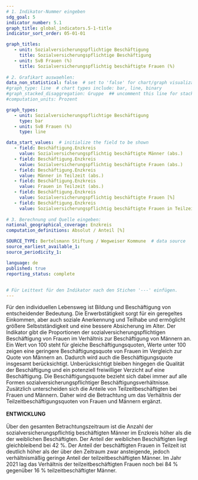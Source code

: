 ```yaml
---
# 1. Indikator-Nummer eingeben 
sdg_goal: 5
indicator_number: 5.1
graph_title: global_indicators.5-1-title
indicator_sort_order: 05-01-01

graph_titles:
   - unit: Sozialversicherungspflichtige Beschäftigung
     title: Sozialversicherungspflichtige Beschäftigung
   - unit: SvB Frauen (%)
     title: Sozialversicherungspflichtig beschäftigte Frauen (%)
 
# 2. Grafikart auswaehlen: 
data_non_statistical: false  # set to 'false' for chart/graph visualization 
#graph_type: line  # chart types include: bar, line, binary 
#graph_stacked_disaggregation: Gruppe  ## uncomment this line for stacked bars. eplace 'Geschlecht' with the field of aggregation. 
#computation_units: Prozent 

graph_types:
   - unit: Sozialversicherungspflichtige Beschäftigung
     type: bar
   - unit: SvB Frauen (%)
     type: line

data_start_values:  # initialize the field to be shown  
   - field: Beschäftigung.Enzkreis
     value: Sozialversicherungspflichtig beschäftigte Männer (abs.)
   - field: Beschäftigung.Enzkreis
     value: Sozialversicherungspflichtig beschäftigte Frauen (abs.)
   - field: Beschäftigung.Enzkreis
     value: Männer in Teilzeit (abs.)
   - field: Beschäftigung.Enzkreis
     value: Frauen in Teilzeit (abs.)
   - field: Beschäftigung.Enzkreis
     value: Sozialversicherungspflichtig beschäftigte Frauen [%]
   - field: Beschäftigung.Enzkreis
     value: Sozialversicherungspflichtig beschäftigte Frauen in Teilzeit [%]
   
# 3. Berechnung und Quelle eingeben: 
national_geographical_coverage: Enzkreis
computation_definitions: Absolut / Anteil [%]

SOURCE_TYPE: Bertelsmann Stiftung / Wegweiser Kommune  # data source  
source_earliest_available_1: 
source_periodicity_1: 

language: de   
published: true 
reporting_status: complete
 
 
# Für Leittext für den Indikator nach den Stichen '---' einfügen. 
---
```

Für den individuellen Lebensweg ist Bildung und Beschäftigung von entscheidender Bedeutung. Die Erwerbstätigkeit sorgt für ein geregeltes Einkommen, aber auch soziale Anerkennung und Teilhabe und ermöglicht größere Selbstständigkeit und eine bessere Absicherung im Alter. Der Indikator gibt die Proportionen der sozialversicherungspflichtigen Beschäftigung von Frauen im Verhältnis zur Beschäftigung von Männern an. Ein Wert von 100 steht für gleiche Beschäftigungsquoten, Werte unter 100 zeigen eine geringere Beschäftigungsquote von Frauen im Vergleich zur Quote von Männern an. Dadurch wird auch die Beschäftigungsquote insgesamt berücksichtigt. Unberücksichtigt bleiben hingegen die Qualität der Beschäftigung und ein potenziell freiwilliger Verzicht auf eine Beschäftigung. Die Beschäftigungsquote bezieht sich dabei immer auf alle Formen sozialversicherungspflichtiger Beschäftigungsverhältnisse. Zusätzlich unterscheiden sich die Anteile von Teilzeitbeschäftigten bei Frauen und Männern. Daher wird die Betrachtung um das Verhältnis der Teilzeitbeschäftigungsquoten von Frauen und Männern ergänzt. <br>
<br>
**ENTWICKLUNG** <br>
<br>
Über den gesamten Betrachtungszeitraum ist die Anzahl der sozialversicherungspflichtig beschäftigten Männer im Enzkreis höher als die der weiblichen Beschäftigten. Der Anteil der weiblichen Beschäftigten liegt gleichbleibend bei 42 %. Der Anteil der beschäftigten Frauen in Teilzeit ist deutlich höher als der über den Zeitraum zwar ansteigende, jedoch verhältnismäßig geringe Anteil der teilzeitbeschäftigten Männer. Im Jahr 2021 lag das Verhältnis der teilzeitbeschäftigten Frauen noch bei 84 % gegenüber 16 % teilzeitbeschäftigter Männer.
